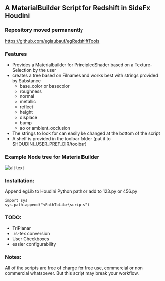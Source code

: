 
## A MaterialBuilder Script for Redshift in SideFx Houdini

### Repository moved permanently

https://github.com/eglaubauf/egRedshiftTools 

### Features

- Provides a Materialbuilder for PrincipledShader based on a Texture-Selection by the user
- creates a tree based on Filnames and works best with strings provided by Substance
  - base_color or basecolor
  - roughness
  - normal
  - metallic
  - reflect
  - height
  - displace
  - bump
  - ao or ambient_occlusion
- The strings to look for can easily be changed at the bottom of the script
- A shelf is provided in the toolbar folder (put it to $HOUDINI_USER_PREF_DIR/toolbar)


###  Example Node tree for MaterialBuilder

![alt text](https://raw.githubusercontent.com/eglaubauf/materialBuildRedshift/master/images/Tree.png "The Tree created by the Script")

### Installation:

Append egLib to Houdini Python path or add to 123.py or 456.py

```
import sys
sys.path.append("<PathToLib>\scripts")
```

### TODO:
  - TriPlanar
  - .rs-tex conversion
  - User Checkboxes
  - easier configurability
 
### Notes:

All of the scripts are free of charge for free use, commercial or non commercial whatsoever.  But this script may break your workflow. 

